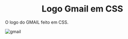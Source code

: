 <h1 align="center"> Logo Gmail em CSS </h1>

O logo do GMAIL feito em CSS. 


![gmail](https://user-images.githubusercontent.com/85807972/203567515-fe167bcd-effd-4ff9-973a-466cd811a0fc.gif)
